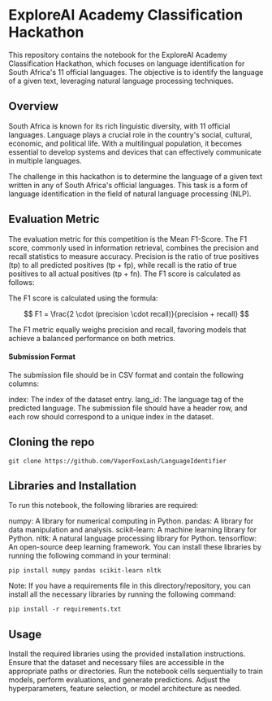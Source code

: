 # ExploreAI Academy Classification Hackathon
This repository contains the notebook for the ExploreAI Academy Classification Hackathon, which focuses on language identification for South Africa's 11 official languages. The objective is to identify the language of a given text, leveraging natural language processing techniques.

## Overview
South Africa is known for its rich linguistic diversity, with 11 official languages. Language plays a crucial role in the country's social, cultural, economic, and political life. With a multilingual population, it becomes essential to develop systems and devices that can effectively communicate in multiple languages.

The challenge in this hackathon is to determine the language of a given text written in any of South Africa's official languages. This task is a form of language identification in the field of natural language processing (NLP).

## Evaluation Metric
The evaluation metric for this competition is the Mean F1-Score. The F1 score, commonly used in information retrieval, combines the precision and recall statistics to measure accuracy. Precision is the ratio of true positives (tp) to all predicted positives (tp + fp), while recall is the ratio of true positives to all actual positives (tp + fn). The F1 score is calculated as follows:


The F1 score is calculated using the formula:

$$ F1 = \frac{2 \cdot (precision \cdot recall)}{precision + recall} $$


The F1 metric equally weighs precision and recall, favoring models that achieve a balanced performance on both metrics.

#### Submission Format
The submission file should be in CSV format and contain the following columns:

index: The index of the dataset entry.
lang_id: The language tag of the predicted language.
The submission file should have a header row, and each row should correspond to a unique index in the dataset.

## Cloning the repo
```
git clone https://github.com/VaporFoxLash/LanguageIdentifier
```

## Libraries and Installation
To run this notebook, the following libraries are required:

numpy: A library for numerical computing in Python.
pandas: A library for data manipulation and analysis.
scikit-learn: A machine learning library for Python.
nltk: A natural language processing library for Python.
tensorflow: An open-source deep learning framework.
You can install these libraries by running the following command in your terminal:

```
pip install numpy pandas scikit-learn nltk
```

Note: If you have a requirements file in this directory/repository, you can install all the necessary libraries by running the following command:
```
pip install -r requirements.txt
```

## Usage
Install the required libraries using the provided installation instructions.
Ensure that the dataset and necessary files are accessible in the appropriate paths or directories.
Run the notebook cells sequentially to train models, perform evaluations, and generate predictions.
Adjust the hyperparameters, feature selection, or model architecture as needed.

